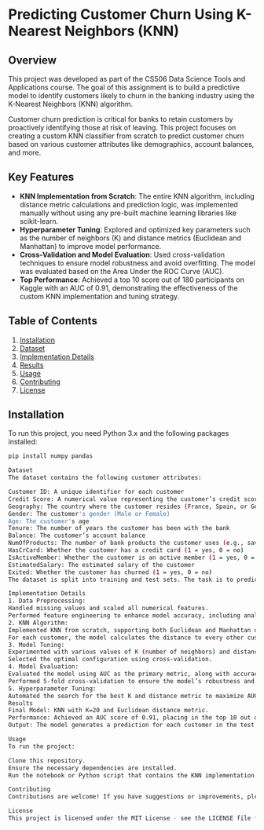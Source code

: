 # Predicting Customer Churn Using K-Nearest Neighbors (KNN)

## Overview
This project was developed as part of the CS506 Data Science Tools and Applications course. The goal of this assignment is to build a predictive model to identify customers likely to churn in the banking industry using the K-Nearest Neighbors (KNN) algorithm.

Customer churn prediction is critical for banks to retain customers by proactively identifying those at risk of leaving. This project focuses on creating a custom KNN classifier from scratch to predict customer churn based on various customer attributes like demographics, account balances, and more.

## Key Features
- **KNN Implementation from Scratch**: The entire KNN algorithm, including distance metric calculations and prediction logic, was implemented manually without using any pre-built machine learning libraries like scikit-learn.
- **Hyperparameter Tuning**: Explored and optimized key parameters such as the number of neighbors (K) and distance metrics (Euclidean and Manhattan) to improve model performance.
- **Cross-Validation and Model Evaluation**: Used cross-validation techniques to ensure model robustness and avoid overfitting. The model was evaluated based on the Area Under the ROC Curve (AUC).
- **Top Performance**: Achieved a top 10 score out of 180 participants on Kaggle with an AUC of 0.91, demonstrating the effectiveness of the custom KNN implementation and tuning strategy.

## Table of Contents
1. [Installation](#installation)
2. [Dataset](#dataset)
3. [Implementation Details](#implementation-details)
4. [Results](#results)
5. [Usage](#usage)
6. [Contributing](#contributing)
7. [License](#license)

## Installation
To run this project, you need Python 3.x and the following packages installed:

```bash
pip install numpy pandas

Dataset
The dataset contains the following customer attributes:

Customer ID: A unique identifier for each customer
Credit Score: A numerical value representing the customer’s credit score
Geography: The country where the customer resides (France, Spain, or Germany)
Gender: The customer's gender (Male or Female)
Age: The customer's age
Tenure: The number of years the customer has been with the bank
Balance: The customer’s account balance
NumOfProducts: The number of bank products the customer uses (e.g., savings account, credit card)
HasCrCard: Whether the customer has a credit card (1 = yes, 0 = no)
IsActiveMember: Whether the customer is an active member (1 = yes, 0 = no)
EstimatedSalary: The estimated salary of the customer
Exited: Whether the customer has churned (1 = yes, 0 = no)
The dataset is split into training and test sets. The task is to predict the probability of churn for each customer in the test set.

Implementation Details
1. Data Preprocessing:
Handled missing values and scaled all numerical features.
Performed feature engineering to enhance model accuracy, including analysis of categorical variables (e.g., Geography and Gender) and numerical variables (e.g., Credit Score, Age).
2. KNN Algorithm:
Implemented KNN from scratch, supporting both Euclidean and Manhattan distance metrics.
For each customer, the model calculates the distance to every other customer in the training set and selects the K-nearest neighbors to classify whether the customer will churn.
3. Model Tuning:
Experimented with various values of K (number of neighbors) and distance metrics.
Selected the optimal configuration using cross-validation.
4. Model Evaluation:
Evaluated the model using AUC as the primary metric, along with accuracy, precision, and recall.
Performed 5-fold cross-validation to ensure the model’s robustness and generalization.
5. Hyperparameter Tuning:
Automated the search for the best K and distance metric to maximize AUC using cross-validation.
Results
Final Model: KNN with K=20 and Euclidean distance metric.
Performance: Achieved an AUC score of 0.91, placing in the top 10 out of 180 participants on Kaggle.
Output: The model generates a prediction for each customer in the test set, indicating the probability of churn.

Usage
To run the project:

Clone this repository.
Ensure the necessary dependencies are installed.
Run the notebook or Python script that contains the KNN implementation and preprocessing steps.

Contributing
Contributions are welcome! If you have suggestions or improvements, please submit a pull request or open an issue.

License
This project is licensed under the MIT License - see the LICENSE file for details.